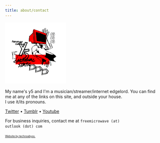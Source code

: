 ```yaml
---
title: about/contact
---
```


<img src="/assets/img/y5_by_Ivy.png" class="float_left" style="height: 200px">

My name's y5 and I'm a musician/streamer/internet edgelord. You can find me at any of the links on this site, and outside your house.  
I use it/its pronouns.

[Twitter](https://twitter.com/freemicrowave) • [Tumblr](https://freemicrowav3.tumblr.com) • [Youtube](https://www.youtube.com/channel/UCTzrDeENnEOq2o0TbjVp2Zw)

For business inquiries, contact me at <code>freemicrowave (at) outlook (dot) com</code>

<a style="font-size: .6em; color: unset;" href="https://galaxybra.in">Website by technoabyss.</a>
